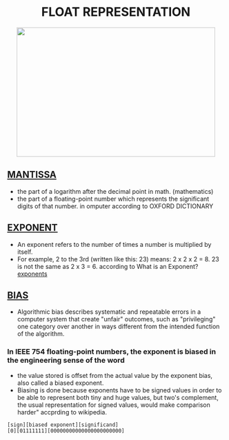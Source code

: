 <h1 align="center">FLOAT REPRESENTATION</h1>
<p align="center">
  <img width="460" height="300" src="https://www.c-programming-simple-steps.com/images/IEEE-754-float-representation.png">
</p>

## [MANTISSA](docs/README.md)
* the part of a logarithm after the decimal point in math. (mathematics)
* the part of a floating-point number which represents the significant digits of that number. in omputer  according to OXFORD DICTIONARY

## [EXPONENT](README/CONTRIBUTING.md) 
* An exponent refers to the number of times a number is multiplied by itself.
* For example, 2 to the 3rd (written like this: 23) means: 2 x 2 x 2 = 8. 23 is not the same as 2 x 3 = 6. according to What is an Exponent? [exponents](http://www.mclph.umn.edu/mathrefresh/exponents)

## [BIAS](docs/CONTRIBUTING.md) 
* Algorithmic bias describes systematic and repeatable errors in a computer system that create "unfair" outcomes, such as "privileging" one category over another in ways different from the intended function of the algorithm.

### In IEEE 754 floating-point numbers, the exponent is biased in the engineering sense of the word 
- the value stored is offset from the actual value by the exponent bias, also called a biased exponent. 
- Biasing is done because exponents have to be signed values in order to be able to represent both tiny and huge values, but two's complement, the usual representation for signed values, would make comparison harder" accprding to wikipedia. 

```
[sign][biased exponent][significand]
[0][01111111][00000000000000000000000]
```